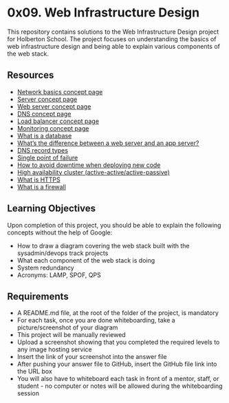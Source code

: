 # 0x09. Web Infrastructure Design

This repository contains solutions to the Web Infrastructure Design project for Holberton School. The project focuses on understanding the basics of web infrastructure design and being able to explain various components of the web stack.

## Resources

- [Network basics concept page](https://en.wikipedia.org/wiki/Computer_network)
- [Server concept page](https://en.wikipedia.org/wiki/Server_(computing))
- [Web server concept page](https://en.wikipedia.org/wiki/Web_server)
- [DNS concept page](https://en.wikipedia.org/wiki/Domain_Name_System)
- [Load balancer concept page](https://en.wikipedia.org/wiki/Load_balancing_(computing))
- [Monitoring concept page](https://en.wikipedia.org/wiki/Computer_monitoring)
- [What is a database](https://en.wikipedia.org/wiki/Database)
- [What’s the difference between a web server and an app server?](https://www.ibm.com/cloud/learn/web-server-vs-app-server)
- [DNS record types](https://en.wikipedia.org/wiki/List_of_DNS_record_types)
- [Single point of failure](https://en.wikipedia.org/wiki/Single_point_of_failure)
- [How to avoid downtime when deploying new code](https://devops.com/10-ways-to-avoid-downtime-during-deployment/)
- [High availability cluster (active-active/active-passive)](https://searchitoperations.techtarget.com/definition/active-active)
- [What is HTTPS](https://en.wikipedia.org/wiki/HTTPS)
- [What is a firewall](https://en.wikipedia.org/wiki/Firewall_(computing))

## Learning Objectives

Upon completion of this project, you should be able to explain the following concepts without the help of Google:

- How to draw a diagram covering the web stack built with the sysadmin/devops track projects
- What each component of the web stack is doing
- System redundancy
- Acronyms: LAMP, SPOF, QPS

## Requirements

- A README.md file, at the root of the folder of the project, is mandatory
- For each task, once you are done whiteboarding, take a picture/screenshot of your diagram
- This project will be manually reviewed
- Upload a screenshot showing that you completed the required levels to any image hosting service
- Insert the link of your screenshot into the answer file
- After pushing your answer file to GitHub, insert the GitHub file link into the URL box
- You will also have to whiteboard each task in front of a mentor, staff, or student - no computer or notes will be allowed during the whiteboarding session

